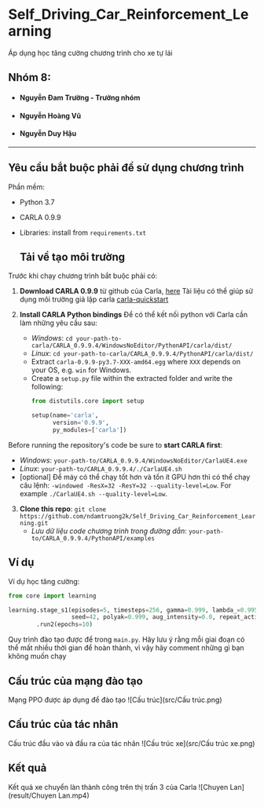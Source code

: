 # Self_Driving_Car_Reinforcement_Learning
Áp dụng học tăng cường chương trình cho xe tự lái
## Nhóm 8:
- #### Nguyễn Đam Trường - Trưởng nhóm
- #### Nguyễn Hoàng Vũ
- #### Nguyễn Duy Hậu 
---
## Yêu cầu bắt buộc phải để sử dụng chương trình

Phần mềm:
- Python 3.7
- CARLA 0.9.9
- Libraries: install from `requirements.txt`

  ## Tải về tạo môi trường
  
Trước khi chạy chương trình bắt buộc phải có:

1. **Download CARLA 0.9.9** từ github của Carla, [here](https://github.com/carla-simulator/carla/releases/tag/0.9.9) 
   Tài liệu có thể giúp sử dụng môi trường giả lập carla [carla-quickstart](https://carla.readthedocs.io/en/latest/start_quickstart/)
   
2. **Install CARLA Python bindings** Để có thể kết nối python với Carla cần làm những yêu cầu sau:
   
    * *Windows*: `cd your-path-to-carla/CARLA_0.9.9.4/WindowsNoEditor/PythonAPI/carla/dist/`
    * *Linux*: `cd your-path-to-carla/CARLA_0.9.9.4/PythonAPI/carla/dist/`
    * Extract `carla-0.9.9-py3.7-XXX-amd64.egg` where `XXX` depends on your OS, e.g. `win` for Windows.
    * Create a `setup.py` file within the extracted folder and write the following:
      ```python
      from distutils.core import setup
      
      setup(name='carla',
            version='0.9.9',
            py_modules=['carla']) 
      ```
Before running the repository's code be sure to **start CARLA first**: 
* *Windows*: `your-path-to/CARLA_0.9.9.4/WindowsNoEditor/CarlaUE4.exe`
* *Linux*: `your-path-to/CARLA_0.9.9.4/./CarlaUE4.sh`
* [optional] Để máy có thể chạy tốt hơn và tốn ít GPU hơn thì có thể chạy câu lệnh: `-windowed -ResX=32 -ResY=32 --quality-level=Low`.
    For example `./CarlaUE4.sh --quality-level=Low`.
    
3. **Clone this repo**: `git clone https://github.com/ndamtruong2k/Self_Driving_Car_Reinforcement_Learning.git`
   * *Lưu dữ liệu code chương trình trong đường dẫn*: `your-path-to/CARLA_0.9.9.4/PythonAPI/examples`

## Ví dụ
Ví dụ học tăng cường:
```python
from core import learning

learning.stage_s1(episodes=5, timesteps=256, gamma=0.999, lambda_=0.995, save_every='end', stage_name='stage',
                  seed=42, polyak=0.999, aug_intensity=0.0, repeat_action=1, load_full=False)\
        .run2(epochs=10)
```
Quy trình đào tạo được để trong `main.py`. Hãy lưu ý rằng mỗi giai đoạn có thể mất nhiều thời gian để hoàn thành, vì vậy hãy comment những gì bạn không muốn chạy

## Cấu trúc của mạng đào tạo
Mạng PPO được áp dụng để đào tạo
![Cấu trúc](src/Cấu trúc.png)

## Cấu trúc của tác nhân
Cấu trúc đầu vào và đầu ra của tác nhân
![Cấu trúc xe](src/Cấu trúc xe.png)

## Kết quả

Kết quả xe chuyển làn thành công trên thị trấn 3 của Carla
![Chuyen Lan](result/Chuyen Lan.mp4)
